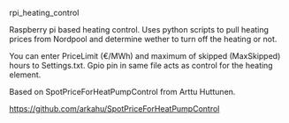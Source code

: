rpi_heating_control

Raspberry pi based heating control. Uses python scripts to pull heating prices from
Nordpool and determine wether to turn off the heating or not.

You can enter PriceLimit (€/MWh) and maximum of skipped (MaxSkipped) hours to Settings.txt.
Gpio pin in same file acts as control for the heating element.

Based on SpotPriceForHeatPumpControl from Arttu Huttunen.

https://github.com/arkahu/SpotPriceForHeatPumpControl